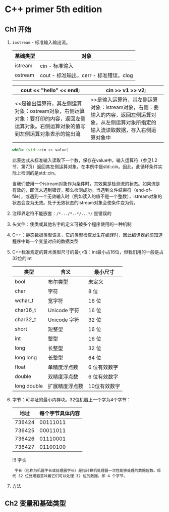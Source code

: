 # C++ primer 5th edition

## Ch1 开始

1. `iostream` - 标准输入输出流。

    | 基础类型 | 对象 |
    | ---- | ---- |
    | istream | cin - 标准输入 |
    | ostream | cout - 标准输出，cerr - 标准错误，clog |

    | cout << "hello" << endl; | cin >> v1 >> v2; |
    | ---- | ---- |
    | <<是输出运算符，其左侧运算对象：ostream对象，右侧运算对象：要打印的内容，返回左侧运算对象。右侧运算对象的值写到左侧运算对象表示的输出流 | >>是输入运算符，其左侧运算对象：istream对象，右侧：要输入的内容，返回左侧运算对象。从左侧运算对象所指定的输入流读取数据，存入右侧运算对象中 |

    ```C++
    while (std::cin >> value)
    ```
    此表达式从标准输入读取下一个数，保存在value中。输入运算符（参见1.2节，第7页）返回其左侧运算对象，在本例中是std::cin。因此，此循环条件实际上检测的是std::cin。

    当我们使用一个istream对象作为条件时，其效果是检测流的状态。如果流是有效的，即流未遇到错误，那么检测成功。当遇到文件结束符（end-of-file），或遇到一个无效输入时（例如读入的值不是一个整数），istream对象的状态会变为无效。处于无效状态的istream对象会使条件变为假。

2. 注释界定符不能嵌套：`/*.../*..*/...*/` 是错误的
3. 头文件：使类或其他名字的定义可被多个程序使用的一种机制
4. C++：静态数据类型语言，它的类型检查发生在编译时，因此编译器必须知道程序中每一个变量对应的数据类型
5. C++标准规定的算术类型尺寸的最小值：int最小占16位，但我们用的一般是占32位的int

    | 类型 | 含义 | 最小尺寸 |
    | ---- | ---- | --- |
    | bool | 布尔类型 | 未定义 |
    | char | 字符 | 8 位 |
    | wchar_t | 宽字符 | 16 位 |
    | char16_t | Unicode 字符 | 16 位 |
    | char32_t | Unicode 字符 | 32 位 |
    | short | 短整型 | 16 位 |
    | int | 整型 | 16 位 |
    | long | 长整型 | 32 位 |
    | long long | 长整型 | 64 位 |
    | float | 单精度浮点数 | 6 位有效数字 |
    | double | 双精度浮点数 | 6 位有效数字 |
    | long double | 扩展精度浮点数 | 10位有效数字 |

6. 字节：可寻址的最小内存块。32位机器上一个字为4个字节：

    | 地址 | 每个字节具体内容 |
    | ---- | ---- |
    | 736424 | 00111011 |
    | 736425 | 00011011 |
    | 736426 | 01110001 |
    | 736427 | 01100100 |

    !!! 字长

        字长（也称为机器字长或处理器字长）是指计算机处理器一次性能够处理的数据位数。现代 32 位处理器意味着它们可以处理 32 位的数据，即 4 个字节。

7. 方法



<!-- <table>  
    <tr>    
        <td colspan="3" style="text-align:center;"><b>C++算数类型</b></td>  
    </tr>
    <tr>    
        <td colspan="1" style="text-align:left;"><b>类型</b></td>
        <td colspan="1" style="text-align:left;"><b>含义</b></td>
        <td colspan="1" style="text-align:left;"><b>最小尺寸</b></td>
    </tr>
    <tr>    
        <td style="width:33%; text-align:left;">第二行，第一列</td>   
        <td style="width:33%; text-align:left;">第二行，第二列</td>   
        <td style="width:33%; text-align:left;">第二行，第三列</td>  
    </tr> 
    <tr>   
        <td style="width:33%; text-align:left;">第三行，第一列</td>    
        <td style="width:33%; text-align:left;">第三行，第二列</td>    
        <td style="width:33%; text-align:left;">第三行，第三列</td>  
    </tr>  
    <tr>   
        <td style="width:33%; text-align:left;">第四行，第一列</td>   
        <td style="width:33%; text-align:left;">第四行，第二列</td>   
        <td style="width:33%; text-align:left;">第四行，第三列</td> 
    </tr> 
    <tr>    
        <td style="width:33%; text-align:left;">第五行，第一列</td>    
        <td style="width:33%; text-align:left;">第五行，第二列</td>    
        <td style="width:33%; text-align:left;">第五行，第三列</td>  
    </tr>
</table> -->

## Ch2 变量和基础类型




